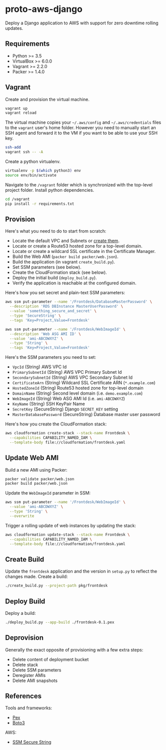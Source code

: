 # proto-aws-django

Deploy a Django application to AWS with support for zero downtime rolling
updates.

## Requirements

* Python >= 3.5
* VirtualBox >= 6.0.0
* Vagrant >= 2.2.0
* Packer >= 1.4.0

## Vagrant

Create and provision the virtual machine.

```bash
vagrant up
vagrant reload
```

The virtual machine copies your `~/.aws/config` and `~/.aws/credentials` files
to the `vagrant` user's home folder. However you need to manually start an SSH
agent and forward it to the VM if you want to be able to use your SSH key.

```bash
ssh-add
vagrant ssh -- -A
```

Create a python virtualenv.

```bash
virtualenv -p $(which python3) env
source env/bin/activate
```

Navigate to the `/vagrant` folder which is synchronized with the top-level
project folder. Install python dependencies.

```bash
cd /vagrant
pip install -r requirements.txt
```

## Provision

Here's what you need to do to start from scratch:

* Locate the default VPC and Subnets or [create them](https://docs.aws.amazon.com/vpc/latest/userguide/default-vpc.html#default-vpc-components).
* Locate or create a Route53 hosted zone for a top-level domain.
* Locate or create a wildcard SSL certificate in the Certificate Manager.
* Build the Web AMI (`packer build packer/web.json`).
* Build the application (in vagrant `create_build.py`).
* Set SSM parameters (see below).
* Create the CloudFormation stack (see below).
* Deploy the initial build (`deploy_build.py`).
* Verify the application is reachable at the configured domain.

Here's how you set secret and plain-text SSM parameters:

```bash
aws ssm put-parameter --name '/Frontdesk/DatabaseMasterPassword' \
  --description 'RDS DBInstance MasterUserPassword' \
  --value 'something_secure_and_secret' \
  --type 'SecureString' \
  --tags 'Key=Project,Value=Frontdesk'

aws ssm put-parameter --name '/Frontdesk/WebImageId' \
  --description 'Web ASG AMI ID' \
  --value 'ami-ABCDWXYZ' \
  --type 'String' \
  --tags 'Key=Project,Value=Frontdesk'
```

Here's the SSM parameters you need to set:

* `VpcId` (String) AWS VPC Id
* `PrimarySubnetId` (String) AWS VPC Primary Subnet Id
* `SecondarySubnetId` (String) AWS VPC Secondary Subnet Id
* `CertificateArn` (String) Wildcard SSL Certificate ARN (`*.example.com`)
* `HostedZoneId` (String) Route53 hosted zone for top-level domain
* `DomainName` (String) Second level domain (i.e. `demo.example.com`)
* `WebImageId` (String) Web ASG AMI Id (i.e. `ami-ABCDWXYZ`)
* `KeyName` (String) SSH KeyPair Name
* `SecretKey` (SecureString) Django `SECRET_KEY` setting
* `MasterDatabasePassword` (SecureString) Database master user password

Here's how you create the CloudFormation stack:

```bash
aws cloudformation create-stack --stack-name Frontdesk \
  --capabilities CAPABILITY_NAMED_IAM \
  --template-body file://cloudformation/frontdesk.yaml
```

## Update Web AMI

Build a new AMI using Packer:

```bash
packer validate packer/web.json
packer build packer/web.json
```

Update the `WebImageId` parameter in SSM:

```bash
aws ssm put-parameter --name '/Frontdesk/WebImageId' \
  --value 'ami-ABCDWXYZ' \
  --type 'String' \
  --overwrite
```

Trigger a rolling update of web instances by updating the stack:

```bash
aws cloudformation update-stack --stack-name Frontdesk \
  --capabilities CAPABILITY_NAMED_IAM \
  --template-body file://cloudformation/frontdesk.yaml
```

## Create Build

Update the `frontdesk` application and the version in `setup.py` to reflect the
changes made. Create a build:

```bash
./create_build.py --project-path pkg/frontdesk
```

## Deploy Build

Deploy a build:

```bash
./deploy_build.py --app-build ./frontdesk-0.1.pex
```

## Deprovision

Generally the exact opposite of provisioning with a few extra steps:

* Delete content of deployment bucket
* Delete stack
* Delete SSM parameters
* Deregister AMIs
* Delete AMI snapshots

## References

Tools and frameworks:

* [Pex](https://pex.readthedocs.io/en/stable/index.html)
* [Boto3](https://boto3.amazonaws.com/v1/documentation/api/latest/index.html)

AWS:

* [SSM Secure String](https://docs.aws.amazon.com/AWSCloudFormation/latest/UserGuide/dynamic-references.html#dynamic-references-ssm-secure-strings)
